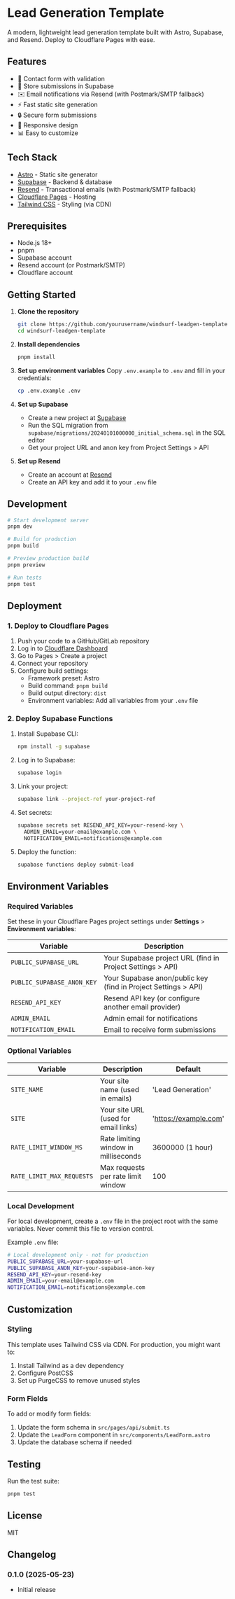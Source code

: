 # Lead Generation Template

A modern, lightweight lead generation template built with Astro, Supabase, and Resend. Deploy to Cloudflare Pages with ease.

## Features

- 📝 Contact form with validation
- 💾 Store submissions in Supabase
- ✉️ Email notifications via Resend (with Postmark/SMTP fallback)
- ⚡ Fast static site generation
- 🔒 Secure form submissions
- 📱 Responsive design
- 📊 Easy to customize

## Tech Stack

- [Astro](https://astro.build/) - Static site generator
- [Supabase](https://supabase.com/) - Backend & database
- [Resend](https://resend.com/) - Transactional emails (with Postmark/SMTP fallback)
- [Cloudflare Pages](https://pages.cloudflare.com/) - Hosting
- [Tailwind CSS](https://tailwindcss.com/) - Styling (via CDN)

## Prerequisites

- Node.js 18+
- pnpm
- Supabase account
- Resend account (or Postmark/SMTP)
- Cloudflare account

## Getting Started

1. **Clone the repository**
   ```bash
   git clone https://github.com/yourusername/windsurf-leadgen-template.git
   cd windsurf-leadgen-template
   ```

2. **Install dependencies**
   ```bash
   pnpm install
   ```

3. **Set up environment variables**
   Copy `.env.example` to `.env` and fill in your credentials:
   ```bash
   cp .env.example .env
   ```

4. **Set up Supabase**
   - Create a new project at [Supabase](https://app.supabase.com/)
   - Run the SQL migration from `supabase/migrations/20240101000000_initial_schema.sql` in the SQL editor
   - Get your project URL and anon key from Project Settings > API

5. **Set up Resend**
   - Create an account at [Resend](https://resend.com/)
   - Create an API key and add it to your `.env` file

## Development

```bash
# Start development server
pnpm dev

# Build for production
pnpm build

# Preview production build
pnpm preview

# Run tests
pnpm test
```

## Deployment

### 1. Deploy to Cloudflare Pages

1. Push your code to a GitHub/GitLab repository
2. Log in to [Cloudflare Dashboard](https://dash.cloudflare.com/)
3. Go to Pages > Create a project
4. Connect your repository
5. Configure build settings:
   - Framework preset: Astro
   - Build command: `pnpm build`
   - Build output directory: `dist`
   - Environment variables: Add all variables from your `.env` file

### 2. Deploy Supabase Functions

1. Install Supabase CLI:
   ```bash
   npm install -g supabase
   ```

2. Log in to Supabase:
   ```bash
   supabase login
   ```

3. Link your project:
   ```bash
   supabase link --project-ref your-project-ref
   ```

4. Set secrets:
   ```bash
   supabase secrets set RESEND_API_KEY=your-resend-key \
     ADMIN_EMAIL=your-email@example.com \
     NOTIFICATION_EMAIL=notifications@example.com
   ```

5. Deploy the function:
   ```bash
   supabase functions deploy submit-lead
   ```

## Environment Variables

### Required Variables
Set these in your Cloudflare Pages project settings under **Settings** > **Environment variables**:

| Variable | Description |
|----------|-------------|
| `PUBLIC_SUPABASE_URL` | Your Supabase project URL (find in Project Settings > API) |
| `PUBLIC_SUPABASE_ANON_KEY` | Your Supabase anon/public key (find in Project Settings > API) |
| `RESEND_API_KEY` | Resend API key (or configure another email provider) |
| `ADMIN_EMAIL` | Admin email for notifications |
| `NOTIFICATION_EMAIL` | Email to receive form submissions |

### Optional Variables
| Variable | Description | Default |
|----------|-------------|---------|
| `SITE_NAME` | Your site name (used in emails) | 'Lead Generation' |
| `SITE` | Your site URL (used for email links) | 'https://example.com' |
| `RATE_LIMIT_WINDOW_MS` | Rate limiting window in milliseconds | 3600000 (1 hour) |
| `RATE_LIMIT_MAX_REQUESTS` | Max requests per rate limit window | 100 |

### Local Development
For local development, create a `.env` file in the project root with the same variables. Never commit this file to version control.

Example `.env` file:
```bash
# Local development only - not for production
PUBLIC_SUPABASE_URL=your-supabase-url
PUBLIC_SUPABASE_ANON_KEY=your-supabase-anon-key
RESEND_API_KEY=your-resend-key
ADMIN_EMAIL=your-email@example.com
NOTIFICATION_EMAIL=notifications@example.com
```

## Customization

### Styling

This template uses Tailwind CSS via CDN. For production, you might want to:

1. Install Tailwind as a dev dependency
2. Configure PostCSS
3. Set up PurgeCSS to remove unused styles

### Form Fields

To add or modify form fields:

1. Update the form schema in `src/pages/api/submit.ts`
2. Update the `LeadForm` component in `src/components/LeadForm.astro`
3. Update the database schema if needed

## Testing

Run the test suite:

```bash
pnpm test
```

## License

MIT

## Changelog

### 0.1.0 (2025-05-23)
- Initial release
